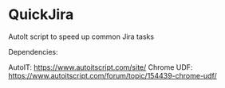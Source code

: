 # QuickJira
AutoIt script to speed up common Jira tasks

Dependencies:

AutoIT: https://www.autoitscript.com/site/
Chrome UDF: https://www.autoitscript.com/forum/topic/154439-chrome-udf/
